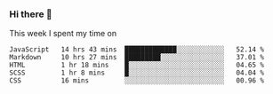 ### Hi there 👋

<!--
**qiruohan/qiruohan** is a ✨ _special_ ✨ repository because its `README.md` (this file) appears on your GitHub profile.

Here are some ideas to get you started:

- 🔭 I’m currently working on ...
- 🌱 I’m currently learning ...
- 👯 I’m looking to collaborate on ...
- 🤔 I’m looking for help with ...
- 💬 Ask me about ...
- 📫 How to reach me: ...
- 😄 Pronouns: ...
- ⚡ Fun fact: ...
-->

This week I spent my time on 
<!--START_SECTION:waka-->
```text
JavaScript   14 hrs 43 mins  █████████████░░░░░░░░░░░░   52.14 % 
Markdown     10 hrs 27 mins  █████████░░░░░░░░░░░░░░░░   37.01 % 
HTML         1 hr 18 mins    █░░░░░░░░░░░░░░░░░░░░░░░░   04.65 % 
SCSS         1 hr 8 mins     █░░░░░░░░░░░░░░░░░░░░░░░░   04.04 % 
CSS          16 mins         ░░░░░░░░░░░░░░░░░░░░░░░░░   00.96 %
```
<!--END_SECTION:waka-->
